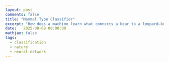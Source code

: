 ```yaml
---
layout: post
comments: false
title: "Mammal Type Classifier"
excerpt: "How does a machine learn what connects a bear to a leopard—but not a zebra?"
date:   2025-08-08 00:00:00
mathjax: false
tags: 
  - classification
  - nature
  - neural network
---
```


